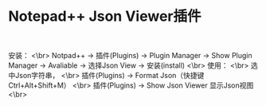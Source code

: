 # Notepad++ Json Viewer插件 
<br>

安装： 
<\br>
Notpad++ -> 插件(Plugins) -> Plugin Manager -> Show Plugin Manager -> Avaliable -> 选择Json View -> 安装(install) 
<\br>
使用： 
<\br>
选中Json字符串，
<\br>
插件(Plugins) -> Format Json（快捷键Ctrl+Alt+Shift+M） 
<\br>
插件(Plugins) -> Show Json Viewer  显示Json视图
<\br>
